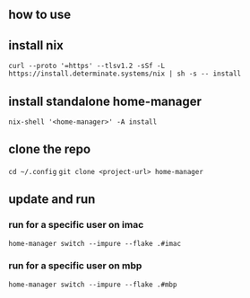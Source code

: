 ## how to use

## install nix

`curl --proto '=https' --tlsv1.2 -sSf -L https://install.determinate.systems/nix | sh -s -- install
`

## install standalone home-manager

`nix-shell '<home-manager>' -A install`

## clone the repo

`cd ~/.config`
`git clone <project-url> home-manager`

## update and run

### run for a specific user on imac

`home-manager switch --impure --flake .#imac`

### run for a specific user on mbp

`home-manager switch --impure --flake .#mbp`
